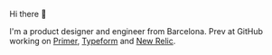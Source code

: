 

Hi there 👋

I'm a product designer and engineer from Barcelona. Prev at GitHub working on [Primer](https://primer.style), [Typeform](https://www.typeform.com/) and [New Relic](https://newrelic.com/).
